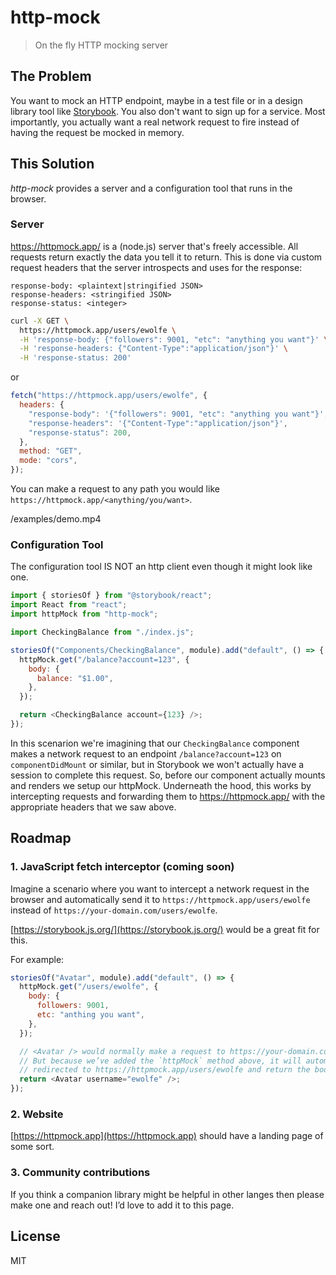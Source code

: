 # http-mock

> On the fly HTTP mocking server

## The Problem

You want to mock an HTTP endpoint, maybe in a test file or in a design library tool like [Storybook](https://storybook.js.org/). You also don't want to sign up for a service. Most importantly, you actually want a real network request to fire instead of having the request be mocked in memory.

## This Solution

_http-mock_ provides a server and a configuration tool that runs in the browser.

### Server

https://httpmock.app/ is a (node.js) server that's freely accessible. All requests return exactly the data you tell it to return. This is done via custom request headers that the server introspects and uses for the response:

```
response-body: <plaintext|stringified JSON>
response-headers: <stringified JSON>
response-status: <integer>
```

```sh
curl -X GET \
  https://httpmock.app/users/ewolfe \
  -H 'response-body: {"followers": 9001, "etc": "anything you want"}' \
  -H 'response-headers: {"Content-Type":"application/json"}' \
  -H 'response-status: 200'
```

or

```js
fetch("https://httpmock.app/users/ewolfe", {
  headers: {
    "response-body": '{"followers": 9001, "etc": "anything you want"}',
    "response-headers": '{"Content-Type":"application/json"}',
    "response-status": 200,
  },
  method: "GET",
  mode: "cors",
});
```

You can make a request to any path you would like `https://httpmock.app/<anything/you/want>`.

/examples/demo.mp4

### Configuration Tool

The configuration tool IS NOT an http client even though it might look like one.

```js
import { storiesOf } from "@storybook/react";
import React from "react";
import httpMock from "http-mock";

import CheckingBalance from "./index.js";

storiesOf("Components/CheckingBalance", module).add("default", () => {
  httpMock.get("/balance?account=123", {
    body: {
      balance: "$1.00",
    },
  });

  return <CheckingBalance account={123} />;
});
```

In this scenarion we're imagining that our `CheckingBalance` component makes a network request to an endpoint `/balance?account=123` on `componentDidMount` or similar, but in Storybook we won't actually have a session to complete this request. So, before our component actually mounts and renders we setup our httpMock. Underneath the hood, this works by intercepting requests and forwarding them to https://httpmock.app/ with the appropriate headers that we saw above.

## Roadmap

### 1. JavaScript fetch interceptor (coming soon)

Imagine a scenario where you want to intercept a network request in the browser and automatically send it to `https://httpmock.app/users/ewolfe` instead of `https://your-domain.com/users/ewolfe`.

[https://storybook.js.org/](https://storybook.js.org/) would be a great fit for this.

For example:

```js
storiesOf("Avatar", module).add("default", () => {
  httpMock.get("/users/ewolfe", {
    body: {
      followers: 9001,
      etc: "anthing you want",
    },
  });

  // <Avatar /> would normally make a request to https://your-domain.com/users/ewolfe
  // But because we’ve added the `httpMock` method above, it will automatically get
  // redirected to https://httpmock.app/users/ewolfe and return the body we configured
  return <Avatar username="ewolfe" />;
});
```

### 2. Website

[https://httpmock.app](https://httpmock.app) should have a landing page of some sort.

### 3. Community contributions

If you think a companion library might be helpful in other langes then please make one and reach out! I’d love to add it to this page.

## License

MIT

